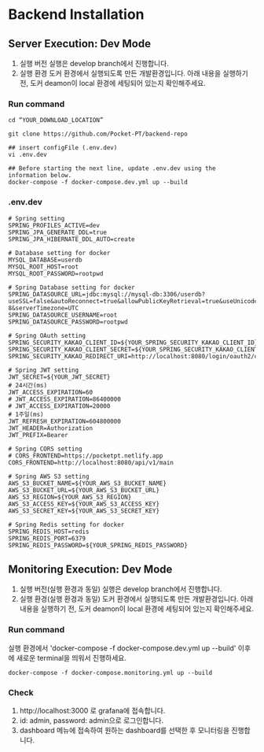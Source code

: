 # Backend Installation

## Server Execution: Dev Mode
1. 실행 버전
실행은 develop branch에서 진행합니다.
2. 실행 환경
도커 환경에서 실행되도록 만든 개발환경입니다.
아래 내용을 실행하기 전, 도커 deamon이 local 환경에 세팅되어 있는지 확인해주세요.

### Run command
```
cd “YOUR_DOWNLOAD_LOCATION”

git clone https://github.com/Pocket-PT/backend-repo

## insert configFile (.env.dev)
vi .env.dev

## Before starting the next line, update .env.dev using the information below.
docker-compose -f docker-compose.dev.yml up --build

```

### .env.dev
```
# Spring setting
SPRING_PROFILES_ACTIVE=dev
SPRING_JPA_GENERATE_DDL=true
SPRING_JPA_HIBERNATE_DDL_AUTO=create

# Database setting for docker
MYSQL_DATABASE=userdb
MYSQL_ROOT_HOST=root
MYSQL_ROOT_PASSWORD=rootpwd

# Spring Database setting for docker
SPRING_DATASOURCE_URL=jdbc:mysql://mysql-db:3306/userdb?useSSL=false&autoReconnect=true&allowPublicKeyRetrieval=true&useUnicode=true&characterEncoding=UTF-8&serverTimezone=UTC
SPRING_DATASOURCE_USERNAME=root
SPRING_DATASOURCE_PASSWORD=rootpwd

# Spring OAuth setting
SPRING_SECURITY_KAKAO_CLIENT_ID=${YOUR_SPRING_SECURITY_KAKAO_CLIENT_ID}
SPRING_SECURITY_KAKAO_CLIENT_SECRET=${YOUR_SPRING_SECURITY_KAKAO_CLIENT_SECRET}
SPRING_SECURITY_KAKAO_REDIRECT_URI=http://localhost:8080/login/oauth2/code/kakao

# Spring JWT setting
JWT_SECRET=${YOUR_JWT_SECRET}
# 24시간(ms)
JWT_ACCESS_EXPIRATION=60
# JWT_ACCESS_EXPIRATION=86400000
# JWT_ACCESS_EXPIRATION=20000
# 1주일(ms)
JWT_REFRESH_EXPIRATION=604800000
JWT_HEADER=Authorization
JWT_PREFIX=Bearer

# Spring CORS setting
# CORS_FRONTEND=https://pocketpt.netlify.app
CORS_FRONTEND=http://localhost:8080/api/v1/main

# Spring AWS S3 setting
AWS_S3_BUCKET_NAME=${YOUR_AWS_S3_BUCKET_NAME}
AWS_S3_BUCKET_URL=${YOUR_AWS_S3_BUCKET_URL}
AWS_S3_REGION=${YOUR_AWS_S3_REGION}
AWS_S3_ACCESS_KEY=${YOUR_AWS_S3_ACCESS_KEY}
AWS_S3_SECRET_KEY=${YOUR_AWS_S3_SECRET_KEY}

# Spring Redis setting for docker
SPRING_REDIS_HOST=redis
SPRING_REDIS_PORT=6379
SPRING_REDIS_PASSWORD=${YOUR_SPRING_REDIS_PASSWORD}

```

## Monitoring Execution: Dev Mode
1. 실행 버전(실행 환경과 동일)
실행은 develop branch에서 진행합니다.
2. 실행 환경(실행 환경과 동일)
도커 환경에서 실행되도록 만든 개발환경입니다.
아래 내용을 실행하기 전, 도커 deamon이 local 환경에 세팅되어 있는지 확인해주세요.

### Run command
실행 환경에서 'docker-compose -f docker-compose.dev.yml up --build' 이후에 새로운 terminal을 띄워서 진행하세요.
```
docker-compose -f docker-compose.monitoring.yml up --build
```

### Check
1. http://localhost:3000 로 grafana에 접속합니다.
2. id: admin, password: admin으로 로그인합니다.
3. dashboard 메뉴에 접속하여 원하는 dashboard를 선택한 후 모니터링을 진행합니다.
